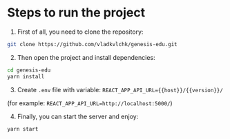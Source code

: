 # Steps to run the project

1. First of all, you need to clone the repository:
```bash
git clone https://github.com/vladkvlchk/genesis-edu.git
```
2. Then open the project and install dependencies:
```bash
cd genesis-edu
yarn install
```
3. Create `.env` file with variable:
`REACT_APP_API_URL={{host}}/{{version}}/` 

(for example: `REACT_APP_API_URL=http://localhost:5000/`)

4. Finally, you can start the server and enjoy:
```bash
yarn start
```